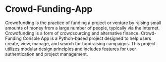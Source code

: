# Crowd-Funding-App
Crowdfunding is the practice of funding a project or venture by raising small amounts of money from a large number of people, typically via the Internet. Crowdfunding is a form of crowdsourcing and alternative finance. Crowd-Funding Console App is a Python-based project designed to help users create, view, manage, and search for fundraising campaigns. This project utilizes modular design principles and includes features for user authentication and project management.
